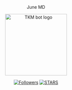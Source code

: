 <p align="center">
  June MD
</p>

<p align="center">
  <a href="https://files.catbox.moe/xr5pk3.jpg">
    <img alt="TKM bot logo" height="200" src="https://files.catbox.moe/xr5pk3.jpg">
  </a>
</p>

<p align="center">
  <a href="https://github.com/Cod3Uchiha?tab=followers"><img title="Followers" src="https://img.shields.io/github/followers/Cod3Uchiha?label=Followers&style=social"></a>
  <a href="https://github.com/Cod3Uchiha/TKM-bot/stargazers/"><img title="STARS" src="https://img.shields.io/github/stars/Cod3Uchiha/TKM-bot?&style=social"></a>
